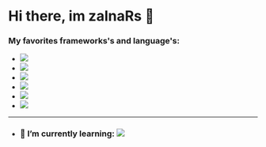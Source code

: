 # Hi there, im zalnaRs 👋

### My favorites frameworks's and language's:
 - <img src="https://img.shields.io/badge/c%23%20-%23239120.svg?&style=for-the-badge&logo=c-sharp&logoColor=white"/>
 - <img src="https://img.shields.io/badge/node.js%20-%2343853D.svg?&style=for-the-badge&logo=node.js&logoColor=white"/>
 - <img src="https://img.shields.io/badge/javascript%20-%23323330.svg?&style=for-the-badge&logo=javascript&logoColor=%23F7DF1E"/>
 - <img src="https://img.shields.io/badge/html5%20-%23E34F26.svg?&style=for-the-badge&logo=html5&logoColor=white"/>
 - <img src="https://img.shields.io/badge/css3%20-%231572B6.svg?&style=for-the-badge&logo=css3&logoColor=white"/>
 - <img src="https://img.shields.io/badge/react%20-%2320232a.svg?&style=for-the-badge&logo=react&logoColor=%2361DAFB"/>
 ---
 - ### 🌱 I’m currently learning: <img src="https://img.shields.io/badge/typescript%20-%23007ACC.svg?&style=for-the-badge&logo=typescript&logoColor=white"/>

